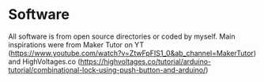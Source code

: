 # Software
All software is from open source directories or coded by myself. Main inspirations were from Maker Tutor on YT (https://www.youtube.com/watch?v=ZtwFpFIS1_0&ab_channel=MakerTutor) and HighVoltages.co (https://highvoltages.co/tutorial/arduino-tutorial/combinational-lock-using-push-button-and-arduino/)
